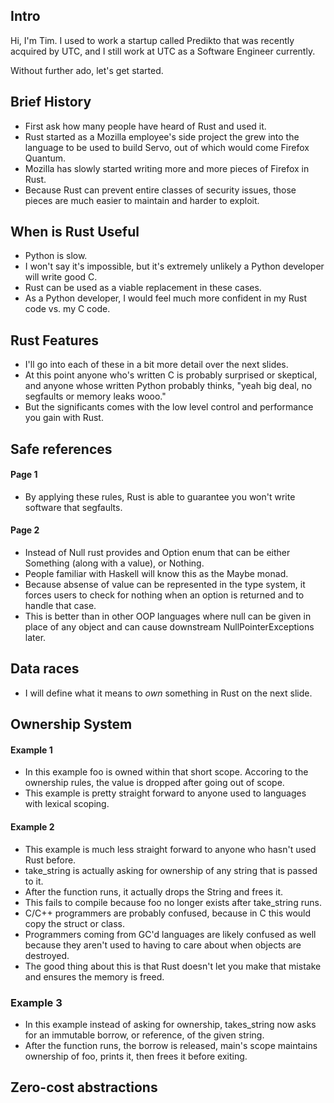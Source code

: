 ## Intro

Hi, I'm Tim.
I used to work a startup called Predikto that was recently acquired by UTC, and I still work at UTC as a Software Engineer currently.

Without further ado, let's get started.

## Brief History

- First ask how many people have heard of Rust and used it.
- Rust started as a Mozilla employee's side project the grew into the language to be used
  to build Servo, out of which would come Firefox Quantum.
- Mozilla has slowly started writing more and more pieces of Firefox in Rust.
- Because Rust can prevent entire classes of security issues, those pieces are much easier to maintain and harder to exploit.

## When is Rust Useful
- Python is slow.
- I won't say it's impossible, but it's extremely unlikely a Python developer will write good C.
- Rust can be used as a viable replacement in these cases.
- As a Python developer, I would feel much more confident in my Rust code vs. my C code.

## Rust Features
- I'll go into each of these in a bit more detail over the next slides.
- At this point anyone who's written C is probably surprised or skeptical, and anyone whose written Python probably thinks, "yeah big deal, no segfaults or memory leaks wooo."
- But the significants comes with the low level control and performance you gain with Rust.

## Safe references
#### Page 1
- By applying these rules, Rust is able to guarantee you won't write software that segfaults.

#### Page 2
- Instead of Null rust provides and Option enum that can be either Something (along with a value), or Nothing.
- People familiar with Haskell will know this as the Maybe monad.
- Because absense of value can be represented in the type system,
  it forces users to check for nothing when an option is returned and to handle that case.
- This is better than in other OOP languages where null can be given in place of any object and can cause downstream
  NullPointerExceptions later.

## Data races

- I will define what it means to _own_ something in Rust on the next slide.

## Ownership System

#### Example 1
- In this example foo is owned within that short scope.
  Accoring to the ownership rules, the value is dropped after going out of scope.
- This example is pretty straight forward to anyone used to languages with lexical scoping.

#### Example 2
- This example is much less straight forward to anyone who hasn't used Rust before.
- take_string is actually asking for ownership of any string that is passed to it.
- After the function runs, it actually drops the String and frees it.
- This fails to compile because foo no longer exists after take_string runs.
- C/C++ programmers are probably confused, because in C this would copy the struct or class.
- Programmers coming from GC'd languages are likely confused as well because they
  aren't used to having to care about when objects are destroyed.
- The good thing about this is that Rust doesn't let you make that mistake and ensures the memory is freed.

### Example 3
- In this example instead of asking for ownership, takes_string now asks for an
  immutable borrow, or reference, of the given string.
- After the function runs, the borrow is released, main's scope maintains ownership
  of foo, prints it, then frees it before exiting.

## Zero-cost abstractions
